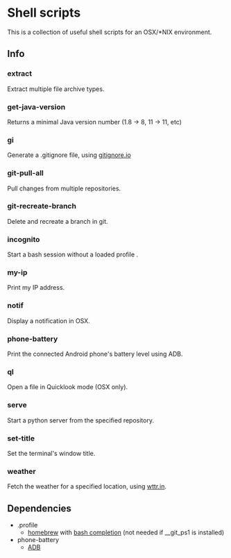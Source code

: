 # Shell scripts
This is a collection of useful shell scripts for an OSX/\*NIX environment.

## Info
### extract
Extract multiple file archive types.
### get-java-version
Returns a minimal Java version number (1.8 -> 8, 11 -> 11, etc)
### gi
Generate a .gitignore file, using [gitignore.io](https://www.gitignore.io/)
### git-pull-all
Pull changes from multiple repositories.
### git-recreate-branch
Delete and recreate a branch in git.
### incognito
Start a bash session without a loaded profile .
### my-ip
Print my IP address.
### notif
Display a notification in OSX.
### phone-battery
Print the connected Android phone's battery level using ADB.
### ql
Open a file in Quicklook mode (OSX only).
### serve
Start a python server from the specified repository.
### set-title
Set the terminal's window title.
### weather
Fetch the weather for a specified location, using [wttr.in](http://wttr.in).

## Dependencies
 - .profile
   - [homebrew](https://brew.sh/) with [bash completion](https://github.com/scop/bash-completion) (not needed if \_\_git\_ps1 is installed)
 - phone-battery
   - [ADB](https://developer.android.com/studio/command-line/adb.html)
